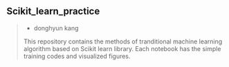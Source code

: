 ## Scikit_learn_practice

> - donghyun kang
>
> This repository contains the methods of tranditional machine learning algorithm based on Scikit learn library.
> Each notebook has the simple training codes and visualized figures.

